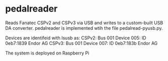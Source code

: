 # pedalreader
Reads Fanatec CSPv2 and CSPv3 via USB and writes to a custom-built USB DA converter.
pedalreader is implemented wtih the file pedalread-pyusb.py.

Devices are identifeid with lsusb as:
CSPv2: Bus 001 Device 005: ID 0eb7:1839 Endor AG 
CSPv3: Bus 001 Device 007: ID 0eb7:183b Endor AG

The system is deployed on Raspberry Pi
